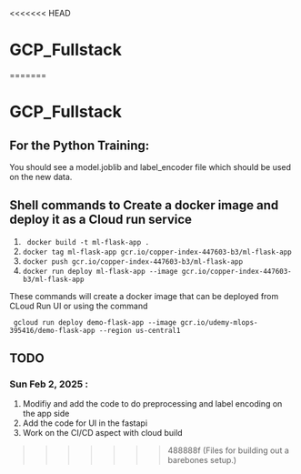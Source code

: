 <<<<<<< HEAD
# GCP_Fullstack
=======
# GCP_Fullstack



## For the Python Training:

You should see a model.joblib and label_encoder file which should be used on the new data.










## Shell commands to Create a docker image and deploy it as a Cloud run service

1) ``` docker build -t ml-flask-app .```
2) ``` docker tag ml-flask-app gcr.io/copper-index-447603-b3/ml-flask-app ```
3) ``` docker push gcr.io/copper-index-447603-b3/ml-flask-app ```
4) ``` docker run deploy ml-flask-app --image gcr.io/copper-index-447603-b3/ml-flask-app ```


These commands will create a docker image that can be deployed from CLoud Run UI or using the command 

``` gcloud run deploy demo-flask-app --image gcr.io/udemy-mlops-395416/demo-flask-app --region us-central1```




## TODO 

### Sun Feb 2, 2025 : 
1) Modifiy and add the code to do preprocessing and label encoding on the app side
2) Add the code for UI in the fastapi 
3) Work on the CI/CD aspect with cloud build
>>>>>>> 488888f (Files for building out a barebones setup.)
